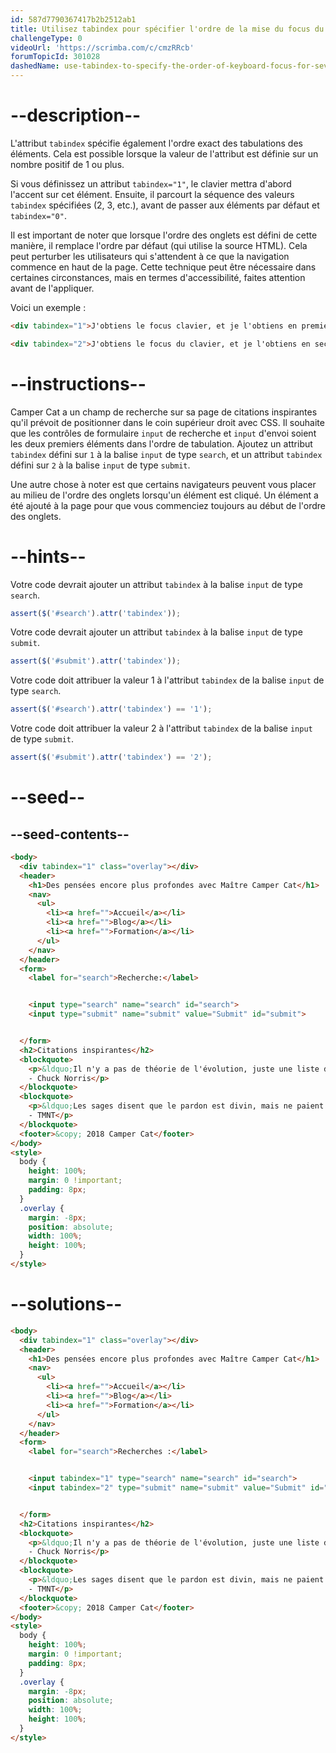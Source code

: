 ```yaml
---
id: 587d7790367417b2b2512ab1
title: Utilisez tabindex pour spécifier l'ordre de la mise du focus du clavier pour plusieurs éléments
challengeType: 0
videoUrl: 'https://scrimba.com/c/cmzRRcb'
forumTopicId: 301028
dashedName: use-tabindex-to-specify-the-order-of-keyboard-focus-for-several-elements
---
```


# --description--

L'attribut `tabindex` spécifie également l'ordre exact des tabulations des éléments. Cela est possible lorsque la valeur de l'attribut est définie sur un nombre positif de 1 ou plus.

Si vous définissez un attribut `tabindex="1"`, le clavier mettra d'abord l'accent sur cet élément. Ensuite, il parcourt la séquence des valeurs `tabindex` spécifiées (2, 3, etc.), avant de passer aux éléments par défaut et `tabindex="0"`.

Il est important de noter que lorsque l'ordre des onglets est défini de cette manière, il remplace l'ordre par défaut (qui utilise la source HTML). Cela peut perturber les utilisateurs qui s'attendent à ce que la navigation commence en haut de la page. Cette technique peut être nécessaire dans certaines circonstances, mais en termes d'accessibilité, faites attention avant de l'appliquer.

Voici un exemple :

```html
<div tabindex="1">J'obtiens le focus clavier, et je l'obtiens en premier !</div>
```

```html
<div tabindex="2">J'obtiens le focus du clavier, et je l'obtiens en second !</div>
```

# --instructions--

Camper Cat a un champ de recherche sur sa page de citations inspirantes qu'il prévoit de positionner dans le coin supérieur droit avec CSS. Il souhaite que les contrôles de formulaire `input` de recherche et `input` d'envoi soient les deux premiers éléments dans l'ordre de tabulation. Ajoutez un attribut `tabindex` défini sur `1` à la balise `input` de type `search`, et un attribut `tabindex` défini sur `2` à la balise `input` de type `submit`.

Une autre chose à noter est que certains navigateurs peuvent vous placer au milieu de l'ordre des onglets lorsqu'un élément est cliqué. Un élément a été ajouté à la page pour que vous commenciez toujours au début de l'ordre des onglets.

# --hints--

Votre code devrait ajouter un attribut `tabindex` à la balise `input` de type `search`.

```js
assert($('#search').attr('tabindex'));
```

Votre code devrait ajouter un attribut `tabindex` à la balise `input` de type `submit`.

```js
assert($('#submit').attr('tabindex'));
```

Votre code doit attribuer la valeur 1 à l'attribut `tabindex` de la balise `input` de type `search`.

```js
assert($('#search').attr('tabindex') == '1');
```

Votre code doit attribuer la valeur 2 à l'attribut `tabindex` de la balise `input` de type `submit`.

```js
assert($('#submit').attr('tabindex') == '2');
```

# --seed--

## --seed-contents--

```html
<body>
  <div tabindex="1" class="overlay"></div>
  <header>
    <h1>Des pensées encore plus profondes avec Maître Camper Cat</h1>
    <nav>
      <ul>
        <li><a href="">Accueil</a></li>
        <li><a href="">Blog</a></li>
        <li><a href="">Formation</a></li>
      </ul>
    </nav>
  </header>
  <form>
    <label for="search">Recherche:</label>


    <input type="search" name="search" id="search">
    <input type="submit" name="submit" value="Submit" id="submit">


  </form>
  <h2>Citations inspirantes</h2>
  <blockquote>
    <p>&ldquo;Il n'y a pas de théorie de l'évolution, juste une liste de créatures que j'ai laissé vivre.&rdquo;<br>
    - Chuck Norris</p>
  </blockquote>
  <blockquote>
    <p>&ldquo;Les sages disent que le pardon est divin, mais ne paient jamais le prix fort pour une pizza en retard.&rdquo;<br>
    - TMNT</p>
  </blockquote>
  <footer>&copy; 2018 Camper Cat</footer>
</body>
<style>
  body {
    height: 100%;
    margin: 0 !important;
    padding: 8px;
  }
  .overlay {
    margin: -8px;
    position: absolute;
    width: 100%;
    height: 100%;
  }
</style>
```

# --solutions--

```html
<body>
  <div tabindex="1" class="overlay"></div>
  <header>
    <h1>Des pensées encore plus profondes avec Maître Camper Cat</h1>
    <nav>
      <ul>
        <li><a href="">Accueil</a></li>
        <li><a href="">Blog</a></li>
        <li><a href="">Formation</a></li>
      </ul>
    </nav>
  </header>
  <form>
    <label for="search">Recherches :</label>


    <input tabindex="1" type="search" name="search" id="search">
    <input tabindex="2" type="submit" name="submit" value="Submit" id="submit">


  </form>
  <h2>Citations inspirantes</h2>
  <blockquote>
    <p>&ldquo;Il n'y a pas de théorie de l'évolution, juste une liste de créatures que j'ai laissé vivre.&rdquo;<br>
    - Chuck Norris</p>
  </blockquote>
  <blockquote>
    <p>&ldquo;Les sages disent que le pardon est divin, mais ne paient jamais le prix fort pour une pizza en retard.&rdquo;<br>
    - TMNT</p>
  </blockquote>
  <footer>&copy; 2018 Camper Cat</footer>
</body>
<style>
  body {
    height: 100%;
    margin: 0 !important;
    padding: 8px;
  }
  .overlay {
    margin: -8px;
    position: absolute;
    width: 100%;
    height: 100%;
  }
</style>
```

